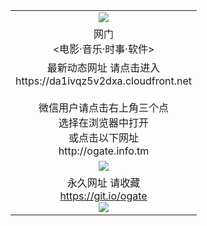 ﻿<table>
  <tr></tr>
  <tr><td colspan=2 align=center><img src="https://cloud.githubusercontent.com/assets/11880933/13434984/f430fae2-e012-11e5-814f-c2df1e82b247.jpg" /></td></tr>
  <tr><td colspan=2 align=center>网门<br><电影·音乐·时事·软件></td></tr>
  <tr><td colspan=2 align=center>最新动态网址 请点击进入
<br>https://da1ivqz5v2dxa.cloudfront.net
      <br><br>微信用户请点击右上角三个点<br>选择在浏览器中打开<br>或点击以下网址<br>http://ogate.info.tm</td>
  </tr>
  <tr>
    <td colspan=2 align=center><img src="https://da1ivqz5v2dxa.cloudfront.net/Up/0oGate1.jpg" /></a></td>
  </tr>
  <tr>
    <td colspan=2 align=center>永久网址 请收藏<br/><a href="https://git.io/ogate" target="_blank">https://git.io/ogate</a><br/><a href="https://da1ivqz5v2dxa.cloudfront.net/Up/0WMGDL2.png" target="_blank"><img src="https://da1ivqz5v2dxa.cloudfront.net/Up/0WMGD2.png"/></a></td>
  </tr>
  <!--tr>
    <td colspan=2 align=center>可能失效的动态网址
    </td>
  </tr-->
</table>
